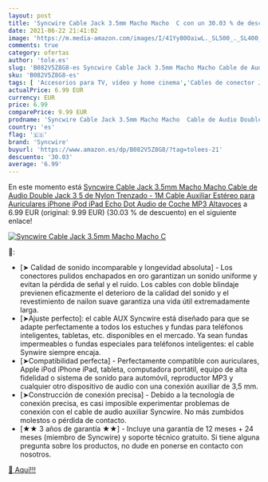 ```yaml
---
layout: post
title: 'Syncwire Cable Jack 3.5mm Macho Macho  C con un 30.03 % de descuento'
date: 2021-06-22 21:41:02
image: 'https://m.media-amazon.com/images/I/41Yy80OaiwL._SL500_._SL400_.jpg'
comments: true
category: ofertas
author: 'tole.es'
slug: 'B082V5Z8G8-es Syncwire Cable Jack 3.5mm Macho Macho Cable de Audio...'
sku: 'B082V5Z8G8-es'
tags: [ 'Accesorios para TV, vídeo y home cinema','Cables de conector Jack','Cables para TV, vídeo y home cinema','Electrónica','TV, vídeo y home cinema','ipad','iphone','ipod','syncwire', ]
actualPrice: 6.99 EUR
currency: EUR
price: 6.99
comparePrice: 9.99 EUR
prodname: 'Syncwire Cable Jack 3.5mm Macho Macho  Cable de Audio Double Jack 3 5 de Nylon Trenzado - 1M  Cable Auxiliar Estéreo para Auriculares  iPhone iPod  iPad  Echo Dot  Audio de Coche  MP3  Altavoces'
country: 'es'
flag: '🇪🇸'
brand: 'Syncwire'
buyurl: 'https://www.amazon.es/dp/B082V5Z8G8/?tag=tolees-21'
descuento: '30.03'
average: '6.99'
---
```


En este momento está [Syncwire Cable Jack 3.5mm Macho Macho  Cable de Audio Double Jack 3 5 de Nylon Trenzado - 1M  Cable Auxiliar Estéreo para Auriculares  iPhone iPod  iPad  Echo Dot  Audio de Coche  MP3  Altavoces](https://www.amazon.es/dp/B082V5Z8G8/?tag=tolees-21) a 6.99 EUR (original: 9.99 EUR) (30.03 %  de descuento) en el siguiente enlace!

[![Syncwire Cable Jack 3.5mm Macho Macho  C](https://m.media-amazon.com/images/I/41Yy80OaiwL._SL500_._SL400_.jpg)](https://www.amazon.es/dp/B082V5Z8G8/?tag=tolees-21)

🔎:

- [➤ Calidad de sonido incomparable y longevidad absoluta] - Los conectores pulidos enchapados en oro garantizan un sonido uniforme y evitan la pérdida de señal y el ruido. Los cables con doble blindaje previenen eficazmente el deterioro de la calidad del sonido y el revestimiento de nailon suave garantiza una vida útil extremadamente larga.
- [➤Ajuste perfecto]: el cable AUX Syncwire está diseñado para que se adapte perfectamente a todos los estuches y fundas para teléfonos inteligentes, tabletas, etc. disponibles en el mercado. Ya sean fundas impermeables o fundas especiales para teléfonos inteligentes: el cable Synwire siempre encaja.
- [➤Compatibilidad perfecta] - Perfectamente compatible con auriculares, Apple iPod iPhone iPad, tableta, computadora portátil, equipo de alta fidelidad o sistema de sonido para automóvil, reproductor MP3 y cualquier otro dispositivo de audio con una conexión auxiliar de 3,5 mm.
- [➤Construcción de conexión precisa] - Debido a la tecnología de conexión precisa, es casi imposible experimentar problemas de conexión con el cable de audio auxiliar Syncwire. No más zumbidos molestos o pérdida de contacto.
- [★★ 3 años de garantía ★★] - Incluye una garantía de 12 meses + 24 meses (miembro de Syncwire) y soporte técnico gratuito. Si tiene alguna pregunta sobre los productos, no dude en ponerse en contacto con nosotros.

[🛒 Aquí!!!](https://www.amazon.es/dp/B082V5Z8G8/?tag=tolees-21)
